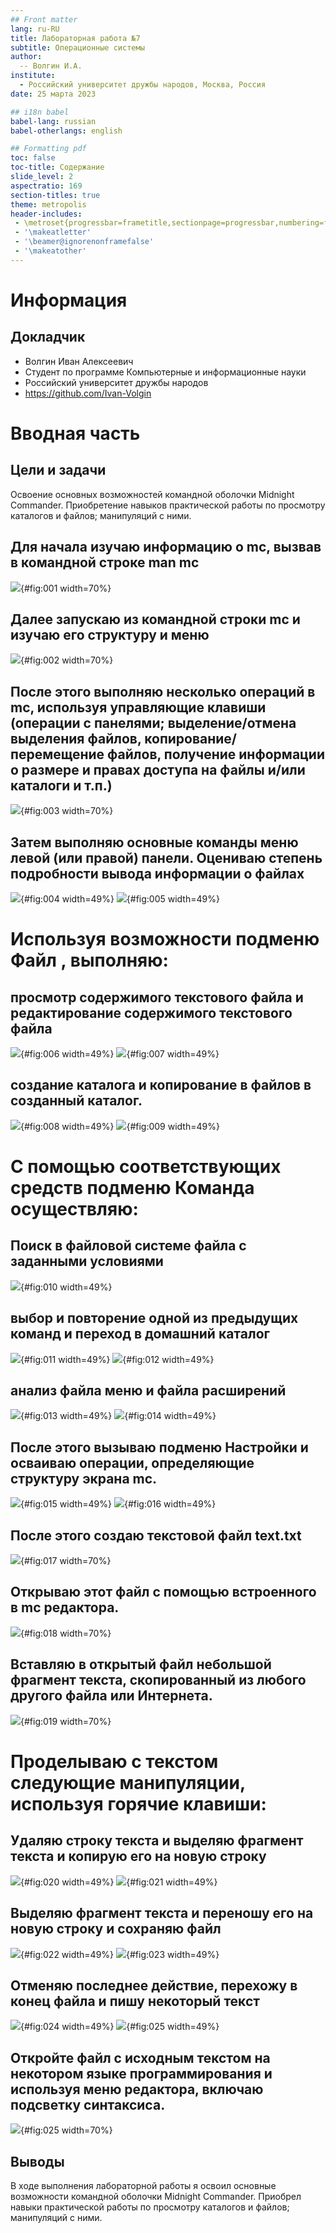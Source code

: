 ```yaml
---
## Front matter
lang: ru-RU
title: Лабораторная работа №7
subtitle: Операционные системы
author:
  -- Волгин И.А.
institute:
  - Российский университет дружбы народов, Москва, Россия
date: 25 марта 2023

## i18n babel
babel-lang: russian
babel-otherlangs: english

## Formatting pdf
toc: false
toc-title: Содержание
slide_level: 2
aspectratio: 169
section-titles: true
theme: metropolis
header-includes:
 - \metroset{progressbar=frametitle,sectionpage=progressbar,numbering=fraction}
 - '\makeatletter'
 - '\beamer@ignorenonframefalse'
 - '\makeatother'
---
```


# Информация

## Докладчик

  * Волгин Иван Алексеевич
  * Студент по программе Компьютерные и информационные науки
  * Российский университет дружбы народов
  * <https://github.com/Ivan-Volgin>


# Вводная часть

## Цели и задачи

Освоение основных возможностей командной оболочки Midnight Commander. Приобретение навыков практической работы по просмотру каталогов и файлов; манипуляций с ними.

## Для начала изучаю информацию о mc, вызвав в командной строке man mc

![](image/1.png){#fig:001 width=70%}

## Далее запускаю из командной строки mc и изучаю его структуру и меню

![](image/2.png){#fig:002 width=70%}

## После этого выполняю несколько операций в mc, используя управляющие клавиши (операции с панелями; выделение/отмена выделения файлов, копирование/перемещение файлов, получение информации о размере и правах доступа на файлы и/или каталоги и т.п.)

![](image/3.png){#fig:003 width=70%}

## Затем выполняю основные команды меню левой (или правой) панели. Оцениваю степень подробности вывода информации о файлах 

![](image/4.png){#fig:004 width=49%}
![](image/5.png){#fig:005 width=49%}

# Используя возможности подменю Файл , выполняю:
## просмотр содержимого текстового файла и редактирование содержимого текстового файла 

![](image/6.png){#fig:006 width=49%}
![](image/7.png){#fig:007 width=49%}

## создание каталога и копирование в файлов в созданный каталог.

![](image/8.png){#fig:008 width=49%}
![](image/9.png){#fig:009 width=49%}

# С помощью соответствующих средств подменю Команда осуществляю:
## Поиск в файловой системе файла с заданными условиями 

![](image/10.png){#fig:010 width=49%}

## выбор и повторение одной из предыдущих команд и переход в домашний каталог 

![](image/11.png){#fig:011 width=49%} 
![](image/12.png){#fig:012 width=49%}

## анализ файла меню и файла расширений

![](image/13.png){#fig:013 width=49%}
![](image/14.png){#fig:014 width=49%}

## После этого вызываю подменю Настройки и осваиваю операции, определяющие структуру экрана mc.

![](image/15.png){#fig:015 width=49%}
![](image/16.png){#fig:016 width=49%}

## После этого создаю текстовой файл text.txt

![](image/17.png){#fig:017 width=70%}

## Открываю этот файл с помощью встроенного в mc редактора.

![](image/18.png){#fig:018 width=70%}

## Вставляю в открытый файл небольшой фрагмент текста, скопированный из любого другого файла или Интернета.

![](image/19.png){#fig:019 width=70%}

# Проделываю с текстом следующие манипуляции, используя горячие клавиши:
## Удаляю строку текста и выделяю фрагмент текста и копирую его на новую строку

![](image/20.png){#fig:020 width=49%}
![](image/21.png){#fig:021 width=49%}

## Выделяю фрагмент текста и переношу его на новую строку и сохраняю файл 

![](image/22.png){#fig:022 width=49%}
![](image/23.png){#fig:023 width=49%}

## Отменяю последнее действие, перехожу в конец файла и пишу некоторый текст

![](image/24.png){#fig:024 width=49%}
![](image/25.png){#fig:025 width=49%}
    
## Откройте файл с исходным текстом на некотором языке программирования и используя меню редактора, включаю подсветку синтаксиса.

![](image/26.png){#fig:025 width=70%}

## Выводы

В ходе выполнения лабораторной работы я освоил основные возможности командной оболочки Midnight Commander. Приобрел навыки практической работы по просмотру каталогов и файлов; манипуляций с ними.

